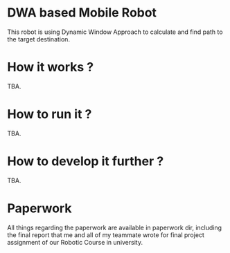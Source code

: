 # DWA based Mobile Robot

This robot is using Dynamic Window Approach to calculate and find path to the target destination.

# How it works ?

TBA.

# How to run it ?

TBA.

# How to develop it further ?

TBA.

# Paperwork

All things regarding the paperwork are available in paperwork dir, including the final report that me and all of my teammate wrote for final project assignment of our Robotic Course in university. 